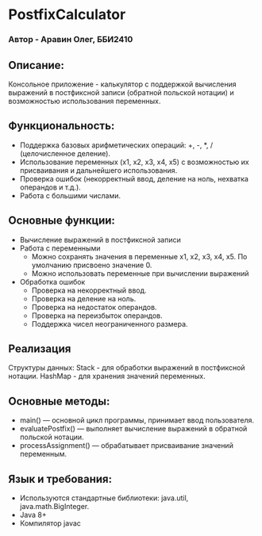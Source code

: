 # PostfixCalculator
### Автор - Аравин Олег, ББИ2410
## Описание:
Консольное приложение - калькулятор с поддержкой вычисления выражений в постфиксной записи (обратной польской нотации) и возможностью использования переменных.

## Функциональность:
* Поддержка базовых арифметических операций: +, -, *, / (целочисленное деление).
* Использование переменных (x1, x2, x3, x4, x5) с возможностью их присваивания и дальнейшего использования.
* Проверка ошибок (некорректный ввод, деление на ноль, нехватка операндов и т.д.).
* Работа с большими числами.

## Основные функции:
* Вычисление выражений в постфиксной записи
* Работа с переменными
    + Можно сохранять значения в переменные x1, x2, x3, x4, x5. По умолчанию присвоено значение 0.
    + Можно использовать переменные при вычислении выражений
* Обработка ошибок
    + Проверка на некорректный ввод.
    + Проверка на деление на ноль.
    + Проверка на недостаток операндов.
    + Проверка на переизбыток операндов.
    + Поддержка чисел неограниченного размера.

## Реализация
Структуры данных:
Stack - для обработки выражений в постфиксной нотации.
HashMap - для хранения значений переменных.

## Основные методы:
* main() — основной цикл программы, принимает ввод пользователя.
* evaluatePostfix() — выполняет вычисление выражений в обратной польской нотации.
* processAssignment() — обрабатывает присваивание значений переменным.

## Язык и требования:
* Используются стандартные библиотеки: java.util, java.math.BigInteger.
* Java 8+
* Компилятор javac
